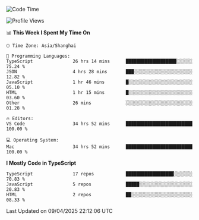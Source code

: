 <!--START_SECTION:waka-->
![Code Time](http://img.shields.io/badge/Code%20Time-7%2C563%20hrs%2013%20mins-blue)

![Profile Views](http://img.shields.io/badge/Profile%20Views-3-blue)

📊 **This Week I Spent My Time On** 

```text
🕑︎ Time Zone: Asia/Shanghai

💬 Programming Languages: 
TypeScript               26 hrs 14 mins      ███████████████████░░░░░░   75.24 % 
JSON                     4 hrs 28 mins       ███░░░░░░░░░░░░░░░░░░░░░░   12.82 % 
JavaScript               1 hr 46 mins        █░░░░░░░░░░░░░░░░░░░░░░░░   05.10 % 
HTML                     1 hr 15 mins        █░░░░░░░░░░░░░░░░░░░░░░░░   03.60 % 
Other                    26 mins             ░░░░░░░░░░░░░░░░░░░░░░░░░   01.28 % 

🔥 Editors: 
VS Code                  34 hrs 52 mins      █████████████████████████   100.00 % 

💻 Operating System: 
Mac                      34 hrs 52 mins      █████████████████████████   100.00 % 
```

**I Mostly Code in TypeScript** 

```text
TypeScript               17 repos            ██████████████████░░░░░░░   70.83 % 
JavaScript               5 repos             █████░░░░░░░░░░░░░░░░░░░░   20.83 % 
HTML                     2 repos             ██░░░░░░░░░░░░░░░░░░░░░░░   08.33 % 
```




 Last Updated on 09/04/2025 22:12:06 UTC
<!--END_SECTION:waka-->
